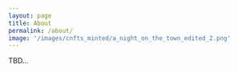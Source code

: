 ```yaml
---
layout: page
title: About
permalink: /about/
image: '/images/cnfts_minted/a_night_on_the_town_edited_2.png'
---
```


TBD...